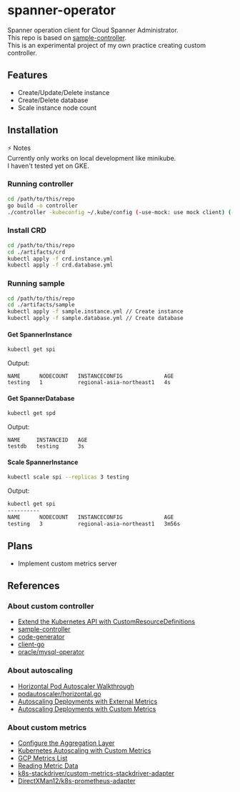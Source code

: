 # spanner-operator

Spanner operation client for Cloud Spanner Administrator.  
This repo is based on [sample-controller](https://github.com/kubernetes/sample-controller).  
This is an experimental project of my own practice creating custom controller.

## Features

- Create/Update/Delete instance
- Create/Delete database
- Scale instance node count

## Installation

:zap: Notes  
Currently only works on local development like minikube.  
I haven't tested yet on GKE.

### Running controller

```sh
cd /path/to/this/repo
go build -o controller
./controller -kubeconfig ~/.kube/config (-use-mock: use mock client) (-debbugable: debug log)
```

### Install CRD

```sh
cd /path/to/this/repo
cd ./artifacts/crd
kubectl apply -f crd.instance.yml
kubectl apply -f crd.database.yml
```

### Running sample

```sh
cd /path/to/this/repo
cd ./artifacts/sample
kubectl apply -f sample.instance.yml // Create instance
kubectl apply -f sample.database.yml // Create database
```

#### Get SpannerInstance

```sh
kubectl get spi
```

Output:

```
NAME      NODECOUNT   INSTANCECONFIG             AGE
testing   1           regional-asia-northeast1   4s
```

#### Get SpannerDatabase

```sh
kubectl get spd
```

Output:

```
NAME     INSTANCEID   AGE
testdb   testing      3s
```

#### Scale SpannerInstance

```sh
kubectl scale spi --replicas 3 testing
```

Output:

```sh
kubectl get spi
----------
NAME      NODECOUNT   INSTANCECONFIG             AGE
testing   3           regional-asia-northeast1   3m56s
```


## Plans

- Implement custom metrics server

## References

### About custom controller

- [Extend the Kubernetes API with CustomResourceDefinitions](https://kubernetes.io/docs/tasks/access-kubernetes-api/custom-resources/custom-resource-definitions/)
- [sample-controller](https://github.com/kubernetes/sample-controller)
- [code-generator](https://github.com/kubernetes/code-generator)
- [client-go](https://github.com/kubernetes/client-go)
- [oracle/mysql-operator](https://github.com/oracle/mysql-operator)

### About autoscaling

- [Horizontal Pod Autoscaler Walkthrough](https://kubernetes.io/docs/tasks/run-application/horizontal-pod-autoscale-walkthrough/)
- [podautoscaler/horizontal.go](https://github.com/kubernetes/kubernetes/blob/master/pkg/controller/podautoscaler/horizontal.go)
- [Autoscaling Deployments with External Metrics](https://cloud.google.com/kubernetes-engine/docs/tutorials/external-metrics-autoscaling)
- [Autoscaling Deployments with Custom Metrics](https://cloud.google.com/kubernetes-engine/docs/tutorials/custom-metrics-autoscaling)

### About custom metrics

- [Configure the Aggregation Layer](https://kubernetes.io/docs/tasks/access-kubernetes-api/configure-aggregation-layer/)
- [Kubernetes Autoscaling with Custom Metrics](https://www.infracloud.io/kubernetes-autoscaling-custom-metrics/)
- [GCP Metrics List](https://cloud.google.com/monitoring/api/metrics_gcp)
- [Reading Metric Data](https://cloud.google.com/monitoring/custom-metrics/reading-metrics?hl=en#monitoring_read_timeseries_fields-go)
- [k8s-stackdriver/custom-metrics-stackdriver-adapter](https://github.com/GoogleCloudPlatform/k8s-stackdriver/tree/master/custom-metrics-stackdriver-adapter)
- [DirectXMan12/k8s-prometheus-adapter](https://github.com/DirectXMan12/k8s-prometheus-adapter)
